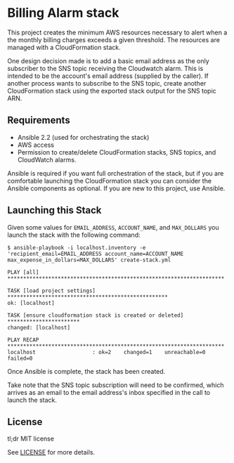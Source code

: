 # Billing Alarm stack

This project creates the minimum AWS resources necessary to alert when
a the monthly billing charges exceeds a given threshold. The resources
are managed with a CloudFormation stack.

One design decision made is to add a basic email address as the only
subscriber to the SNS topic receiving the Cloudwatch alarm.  This is
intended to be the account's email address (supplied by the caller).
If another process wants to subscribe to the SNS topic, create another
CloudFormation stack using the exported stack output for the SNS
topic ARN.

## Requirements

* Ansible 2.2 (used for orchestrating the stack)
* AWS access
* Permission to create/delete CloudFormation stacks, SNS topics, and
CloudWatch alarms.

Ansible is required if you want full orchestration of the stack, but if
you are comfortable launching the CloudFormation stack you can consider
the Ansible components as optional.  If you are new to this project, use
Ansible.

## Launching this Stack

Given some values for `EMAIL_ADDRESS`, `ACCOUNT_NAME`, and `MAX_DOLLARS`
you launch the stack with the following command:

```
$ ansible-playbook -i localhost.inventory -e 'recipient_email=EMAIL_ADDRESS account_name=ACCOUNT_NAME max_expense_in_dollars=MAX_DOLLARS' create-stack.yml

PLAY [all] *********************************************************************

TASK [load project settings] ***************************************************
ok: [localhost]

TASK [ensure cloudformation stack is created or deleted] ***********************
changed: [localhost]

PLAY RECAP *********************************************************************
localhost                  : ok=2    changed=1    unreachable=0    failed=0
```

Once Ansible is complete, the stack has been created.

Take note that the SNS topic subscription will need to be confirmed, which
arrives as an email to the email address's inbox specified in the call to
launch the stack.

## License

tl;dr MIT license

See [LICENSE](LICENSE) for more details.

